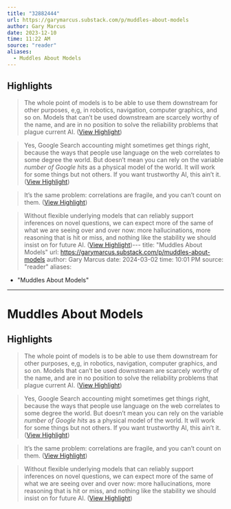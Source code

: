 ```yaml
---
title: "32882444"
url: https://garymarcus.substack.com/p/muddles-about-models
author: Gary Marcus
date: 2023-12-10
time: 11:22 AM
source: "reader"
aliases:
  - Muddles About Models
---
```

## Highlights
> The whole point of models is to be able to use them downstream for other purposes, e,g, in robotics, navigation, computer graphics, and so on. Models that can’t be used downstream are scarcely worthy of the name, and are in no position to solve the reliability problems that plague current AI. ([View Highlight](https://read.readwise.io/read/01hc116nspw5zmzy2w4j9vfcxt))

> Yes, Google Search accounting might sometimes get things right, because the ways that people use language on the web correlates to some degree the world. But doesn’t mean you can rely on the variable *number of Google hits* as a physical model of the world. It will work for some things but not others. If you want trustworthy AI, this ain’t it. ([View Highlight](https://read.readwise.io/read/01hc11a84cf8szrqnpqhnzkmqx))

> It’s the same problem: correlations are fragile, and you can’t count on them. ([View Highlight](https://read.readwise.io/read/01hc11bmmm1w24mv8fnc332vxt))

> Without flexible underlying models that can reliably support inferences on novel questions, we can expect more of the same of what we are seeing over and over now: more hallucinations, more reasoning that is hit or miss, and nothing like the stability we should insist on for future AI. ([View Highlight](https://read.readwise.io/read/01hc11dm66848zy8qxjxamr50s))---
title: "Muddles About Models"
url: https://garymarcus.substack.com/p/muddles-about-models
author: Gary Marcus
date: 2024-03-02
time: 10:01 PM
source: "reader"
aliases:
  - "Muddles About Models"
---
# Muddles About Models

## Highlights
> The whole point of models is to be able to use them downstream for other purposes, e,g, in robotics, navigation, computer graphics, and so on. Models that can’t be used downstream are scarcely worthy of the name, and are in no position to solve the reliability problems that plague current AI. ([View Highlight](https://read.readwise.io/read/01hc116nspw5zmzy2w4j9vfcxt))

> Yes, Google Search accounting might sometimes get things right, because the ways that people use language on the web correlates to some degree the world. But doesn’t mean you can rely on the variable *number of Google hits* as a physical model of the world. It will work for some things but not others. If you want trustworthy AI, this ain’t it. ([View Highlight](https://read.readwise.io/read/01hc11a84cf8szrqnpqhnzkmqx))

> It’s the same problem: correlations are fragile, and you can’t count on them. ([View Highlight](https://read.readwise.io/read/01hc11bmmm1w24mv8fnc332vxt))

> Without flexible underlying models that can reliably support inferences on novel questions, we can expect more of the same of what we are seeing over and over now: more hallucinations, more reasoning that is hit or miss, and nothing like the stability we should insist on for future AI. ([View Highlight](https://read.readwise.io/read/01hc11dm66848zy8qxjxamr50s))

